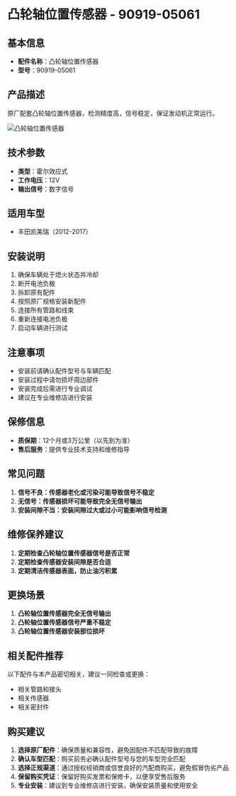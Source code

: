 # 凸轮轴位置传感器 - 90919-05061

## 基本信息

- **配件名称**：凸轮轴位置传感器
- **型号**：90919-05061

## 产品描述

原厂配套凸轮轴位置传感器，检测精度高，信号稳定，保证发动机正常运行。


![凸轮轴位置传感器](/image/car-parts/90919-05061.jpg)

## 技术参数

- **类型**：霍尔效应式
- **工作电压**：12V
- **输出信号**：数字信号

## 适用车型

- 丰田凯美瑞（2012-2017）

## 安装说明

1. 确保车辆处于熄火状态并冷却
2. 断开电池负极
3. 拆卸原有配件
4. 按照原厂规格安装新配件
5. 连接所有管路和线束
6. 重新连接电池负极
7. 启动车辆进行测试

## 注意事项

- 安装前请确认配件型号与车辆匹配
- 安装过程中请勿损坏周边部件
- 安装完成后需进行专业调试
- 建议在专业维修店进行安装

## 保修信息

- **质保期**：12个月或3万公里（以先到为准）
- **售后服务**：提供专业技术支持和维修指导

## 常见问题

1. **信号不良：传感器老化或污染可能导致信号不稳定**
2. **无信号：传感器损坏可能导致完全无信号输出**
3. **安装间隙不当：安装间隙过大或过小可能影响信号检测**

## 维修保养建议

1. **定期检查凸轮轴位置传感器信号是否正常**
2. **定期检查传感器安装间隙是否合适**
3. **定期清洁传感器表面，防止油污积累**

## 更换场景

1. **凸轮轴位置传感器完全无信号输出**
2. **凸轮轴位置传感器信号严重不稳定**
3. **凸轮轴位置传感器安装部位损坏**

## 相关配件推荐

以下配件与本产品密切相关，建议一同检查或更换：

- 相关管路和接头
- 相关传感器
- 相关密封件

## 购买建议

1. **选择原厂配件**：确保质量和兼容性，避免因配件不匹配导致的故障
2. **确认车型匹配**：购买前务必确认配件型号与您的车型完全匹配
3. **选择正规渠道**：通过授权经销商或信誉良好的汽配商购买，避免假冒伪劣产品
4. **保留购买凭证**：保留好购买发票和保修卡，以便享受售后服务
5. **专业安装**：建议到专业维修店进行安装，确保安装质量和使用安全
